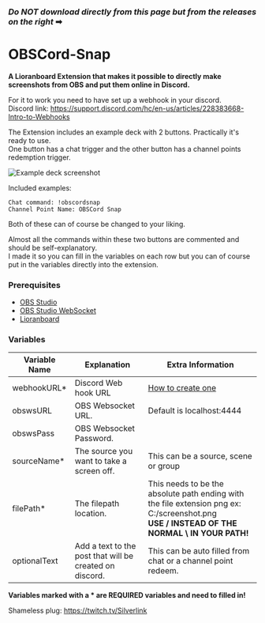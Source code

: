 ### *Do NOT download directly from this page but from the releases on the right* ➡

# OBSCord-Snap
**A Lioranboard Extension that makes it possible to directly make screenshots from OBS and put them online in Discord.**

For it to work you need to have set up a webhook in your discord.  
Discord link: https://support.discord.com/hc/en-us/articles/228383668-Intro-to-Webhooks

The Extension includes an example deck with 2 buttons. Practically it's ready to use.  
One button has a chat trigger and the other button has a channel points redemption trigger.  
  
![Example deck screenshot](https://github.com/XSilverlink/LB-OBSCord-Snap/blob/main/Screenshots/LioranBoard_Receiver_1.png)

Included examples:
```
Chat command: !obscordsnap
Channel Point Name: OBSCord Snap
```
Both of these can of course be changed to your liking.

Almost all the commands within these two buttons are commented and should be self-explanatory.  
I made it so you can fill in the variables on each row but you can of course put in the variables directly into the extension.

### Prerequisites
* [OBS Studio](https://obsproject.com/)
* [OBS Studio WebSocket](https://github.com/Palakis/obs-websocket/releases)
* [Lioranboard](https://obsproject.com/forum/resources/lioranboard-stream-deck-animator.862/)

### Variables
Variable Name | Explanation | Extra Information
------------ | ------------- | -------------
webhookURL* | Discord Web hook URL | [How to create one](https://support.discord.com/hc/en-us/articles/228383668-Intro-to-Webhooks)
obswsURL | OBS Websocket URL. | Default is localhost:4444
obswsPass | OBS Websocket Password.
sourceName* | The source you want to take a screen off. | This can be a source, scene or group
filePath* | The filepath location.  | This needs to be the absolute path ending with the file extension png ex: C:/screenshot.png<br>**USE / INSTEAD OF THE NORMAL \ IN YOUR PATH!**
optionalText | Add a text to the post that will be created on discord. | This can be auto filled from chat or a channel point redeem.

**Variables marked with a * are REQUIRED variables and need to filled in!**

Shameless plug: https://twitch.tv/Silverlink
